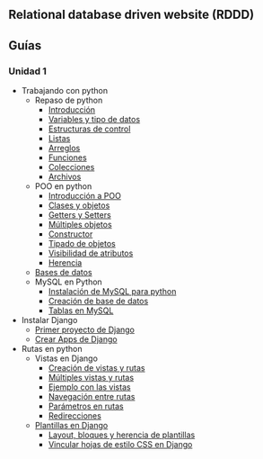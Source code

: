 ## Relational database driven website (RDDD)

## Guías

### Unidad 1
* Trabajando con python 
  * Repaso de python
    * [Introducción](guias/repaso-python/introduccion.md)
    * [Variables y tipo de datos](guias/repaso-python/variable-tipoDeDatos.md)
    * [Estructuras de control](guias/repaso-python/estructuras-control.md)
    * [Listas](guias/repaso-python/listas.md)
    * [Arreglos](guias/repaso-python/arreglos.md)
    * [Funciones](guias/repaso-python/funciones.md)
    * [Colecciones](guias/repaso-python/colecciones.md)
    * [Archivos](guias/repaso-python/archivos.md)
  * POO en python
    * [Introducción a POO](guias/poo-python/introduccion-poo.md)
    * [Clases y objetos](guias/poo-python/clases-objetos.md)
    * [Getters y Setters](guias/poo-python/getters-setters.md)
    * [Múltiples objetos](guias/poo-python/multiples-objetos.md)
    * [Constructor](guias/poo-python/constructor.md)
    * [Tipado de objetos](guias/poo-python/tipado-objetos.md)
    * [Visibilidad de atributos](guias/poo-python/visibilidad-atributos.md)
    * [Herencia](guias/poo-python/herencia.md)
  * [Bases de datos](guias/bases-de-datos.md)
  * MySQL en Python
    * [Instalación de MySQL para python](guias/mysql-python.md)
    * [Creación de base de datos](guias/creacion-bd.md)
    * [Tablas en MySQL](guias/tablas-mysql.md)
* Instalar Django 
  * [Primer proyecto de Django](guias/primer-proyecto-Django.md)
  * [Crear Apps de Django](guias/apps-Django.md)
* Rutas en python 
  * Vistas en Django
    * [Creación de vistas y rutas](guias/vistas.md)
    * [Múltiples vistas y rutas](guias/multiples-vistas.md)
    * [Ejemplo con las vistas](guias/ejemplo-vistas.md)
    * [Navegación entre rutas](guias/navegacion-rutas.md)
    * [Parámetros en rutas](guias/parametros-rutas.md)
    * [Redirecciones](guias/redirecciones.md)
  * [Plantillas en Django](guias/plantillas-Django.md)
    * [Layout, bloques y herencia de plantillas](guias/layout-bloques.md)
    * [Vincular hojas de estilo CSS en Django](guias/css-en-django.md)